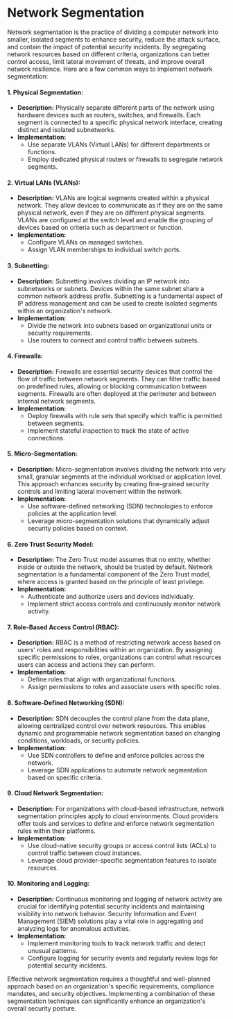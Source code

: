 # Network Segmentation

Network segmentation is the practice of dividing a computer network into smaller, isolated segments to enhance security, reduce the attack surface, and contain the impact of potential security incidents. By segregating network resources based on different criteria, organizations can better control access, limit lateral movement of threats, and improve overall network resilience. Here are a few common ways to implement network segmentation:

#### 1. **Physical Segmentation:**

* **Description:** Physically separate different parts of the network using hardware devices such as routers, switches, and firewalls. Each segment is connected to a specific physical network interface, creating distinct and isolated subnetworks.
* **Implementation:**
  * Use separate VLANs (Virtual LANs) for different departments or functions.
  * Employ dedicated physical routers or firewalls to segregate network segments.

#### 2. **Virtual LANs (VLANs):**

* **Description:** VLANs are logical segments created within a physical network. They allow devices to communicate as if they are on the same physical network, even if they are on different physical segments. VLANs are configured at the switch level and enable the grouping of devices based on criteria such as department or function.
* **Implementation:**
  * Configure VLANs on managed switches.
  * Assign VLAN memberships to individual switch ports.

#### 3. **Subnetting:**

* **Description:** Subnetting involves dividing an IP network into subnetworks or subnets. Devices within the same subnet share a common network address prefix. Subnetting is a fundamental aspect of IP address management and can be used to create isolated segments within an organization's network.
* **Implementation:**
  * Divide the network into subnets based on organizational units or security requirements.
  * Use routers to connect and control traffic between subnets.

#### 4. **Firewalls:**

* **Description:** Firewalls are essential security devices that control the flow of traffic between network segments. They can filter traffic based on predefined rules, allowing or blocking communication between segments. Firewalls are often deployed at the perimeter and between internal network segments.
* **Implementation:**
  * Deploy firewalls with rule sets that specify which traffic is permitted between segments.
  * Implement stateful inspection to track the state of active connections.

#### 5. **Micro-Segmentation:**

* **Description:** Micro-segmentation involves dividing the network into very small, granular segments at the individual workload or application level. This approach enhances security by creating fine-grained security controls and limiting lateral movement within the network.
* **Implementation:**
  * Use software-defined networking (SDN) technologies to enforce policies at the application level.
  * Leverage micro-segmentation solutions that dynamically adjust security policies based on context.

#### 6. **Zero Trust Security Model:**

* **Description:** The Zero Trust model assumes that no entity, whether inside or outside the network, should be trusted by default. Network segmentation is a fundamental component of the Zero Trust model, where access is granted based on the principle of least privilege.
* **Implementation:**
  * Authenticate and authorize users and devices individually.
  * Implement strict access controls and continuously monitor network activity.

#### 7. **Role-Based Access Control (RBAC):**

* **Description:** RBAC is a method of restricting network access based on users' roles and responsibilities within an organization. By assigning specific permissions to roles, organizations can control what resources users can access and actions they can perform.
* **Implementation:**
  * Define roles that align with organizational functions.
  * Assign permissions to roles and associate users with specific roles.

#### 8. **Software-Defined Networking (SDN):**

* **Description:** SDN decouples the control plane from the data plane, allowing centralized control over network resources. This enables dynamic and programmable network segmentation based on changing conditions, workloads, or security policies.
* **Implementation:**
  * Use SDN controllers to define and enforce policies across the network.
  * Leverage SDN applications to automate network segmentation based on specific criteria.

#### 9. **Cloud Network Segmentation:**

* **Description:** For organizations with cloud-based infrastructure, network segmentation principles apply to cloud environments. Cloud providers offer tools and services to define and enforce network segmentation rules within their platforms.
* **Implementation:**
  * Use cloud-native security groups or access control lists (ACLs) to control traffic between cloud instances.
  * Leverage cloud provider-specific segmentation features to isolate resources.

#### 10. **Monitoring and Logging:**

* **Description:** Continuous monitoring and logging of network activity are crucial for identifying potential security incidents and maintaining visibility into network behavior. Security Information and Event Management (SIEM) solutions play a vital role in aggregating and analyzing logs for anomalous activities.
* **Implementation:**
  * Implement monitoring tools to track network traffic and detect unusual patterns.
  * Configure logging for security events and regularly review logs for potential security incidents.

Effective network segmentation requires a thoughtful and well-planned approach based on an organization's specific requirements, compliance mandates, and security objectives. Implementing a combination of these segmentation techniques can significantly enhance an organization's overall security posture.
